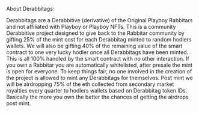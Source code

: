 About Derabbitags:

Derabbitags are a Derabbitive (derivative) of the Original Playboy Rabbitars and not affiliated with Playboy or Playboy NFTs. This is a community Derabbitive project designed to give back to the Rabbitar community by gifting 25% of the mint cost for each Derabbitag minted to random hodlers wallets. We will also be gifting 40% of the remaining value of the smart contract to one very lucky hodler once all Derabbitags have been minted. This is all 100% handled by the smart contract with no other interaction. If you own a Rabbitar you are automatically whitelisted, after presale the mint is open for everyone. To keep things fair, no one involved in the creation of the project is allowed to mint any Derabbitags for themselves. Post mint we will be airdropping 75% of the eth collected from secondary market royalties every quarter to hodlers wallets based on Derabbitag token IDs. Basically the more you own the better the chances of getting the airdrops post mint.
